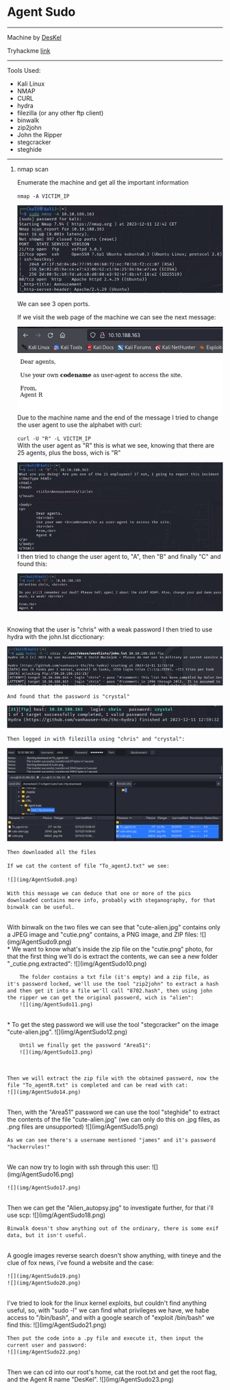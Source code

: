 # Agent Sudo

---

Machine by [DesKel](https://tryhackme.com/p/DesKel)

Tryhackme [link](https://tryhackme.com/room/agentsudoctf)

---

Tools Used:
* Kali Linux
* NMAP
* CURL
* hydra
* filezilla (or any other ftp client)
* binwalk
* zip2john
* John the Ripper
* stegcracker
* steghide


---
1. nmap scan

    Enumerate the machine and get all the important information

    `nmap -A VICTIM_IP`

    ![](img/AgentSudo1.png)

    We can see 3 open ports.

    If we visit the web page of the machine we can see the next message:
   
    ![](img/AgentSudo2.png)
   <br>
    Due to the machine name and the end of the message I tried to change the user agent to use the alphabet with curl:

    `curl -U "R" -L VICTIM_IP`
    <br>
    With the user agent as "R" this is what we see, knowing that there are 25 agents, plus the boss, wich is "R"

    ![](img/AgentSudo3.png)
   <br>
    I then tried to change the user agent to, "A", then "B" and finally "C" and found this:
   
    ![](img/AgentSudo4.png)
<br>
    Knowing that the user is "chris" with a weak password I then tried to use hydra with the john.lst dicctionary:

   ![](img/AgentSudo5.png)

    And found that the password is "crystal"
   
   ![](img/AgentSudo6.png)

    Then logged in with filezilla using "chris" and "crystal":

   ![](img/AgentSudo7.png)

    Then downloaded all the files
   
    If we cat the content of file "To_agentJ.txt" we see:
   
    ![](img/AgentSudo8.png)

    With this message we can deduce that one or more of the pics downloaded contains more info, probably with steganography, for that binwalk can be useful.
<br>
    With binwalk on the two files we can see that "cute-alien.jpg" contains only a JPEG image and "cutie.png" contains, a PNG image, and ZIP files:
    ![](img/AgentSudo9.png)
<br>
    * We want to know what's inside the zip file on the "cutie.png" photo, for that the first thing we'll do is extract the contents, we can see a new folder "_cutie.png.extracted":
    ![](img/AgentSudo10.png)

        The folder contains a txt file (it's empty) and a zip file, as it's password locked, we'll use the tool "zip2john" to extract a hash and then get it into a file we'll call "8702.hash", then using john the ripper we can get the original password, wich is "alien":
        ![](img/AgentSudo11.png)
<br>
    * To get the steg password we will use the tool "stegcracker" on the image "cute-alien.jpg".
    ![](img/AgentSudo12.png)


        Until we finally get the password "Area51":
        ![](img/AgentSudo13.png) 
<br>

    Then we will extract the zip file with the obtained password, now the file "To_agentR.txt" is completed and can be read with cat:
    ![](img/AgentSudo14.png)
<br>
    Then, with the "Area51" password we can use the tool "steghide" to extract the contents of the file "cute-alien.jpg" (we can only do this on .jpg files, as .png files are unsupported)
    ![](img/AgentSudo15.png)

    As we can see there's a username mentioned "james" and it's password "hackerrules!"
<br>
    We can now try to login with ssh through this user:
    ![](img/AgentSudo16.png)

    ![](img/AgentSudo17.png)
<br>
    Then we can get the "Alien_autopsy.jpg" to investigate further, for that i'll use scp:
    ![](img/AgentSudo18.png)

    Binwalk doesn't show anything out of the ordinary, there is some exif data, but it isn't useful.
<br>
    A google images reverse search doesn't show anything, with tineye and the clue of fox news, i've found a website and the case:

    ![](img/AgentSudo19.png)
    ![](img/AgentSudo20.png)
<br>
    I've tried to look for the linux kernel exploits, but couldn't find anything useful, so, with "sudo -l" we can find what privileges we have, we habe access to "/bin/bash", and with a google search of "exploit /bin/bash" we find this:
    ![](img/AgentSudo21.png)
    
    Then put the code into a .py file and execute it, then input the current user and password:
    ![](img/AgentSudo22.png)
<br>
    Then we can cd into our root's home, cat the root.txt and get the root flag, and the Agent R name "DesKel". 
    ![](img/AgentSudo23.png)